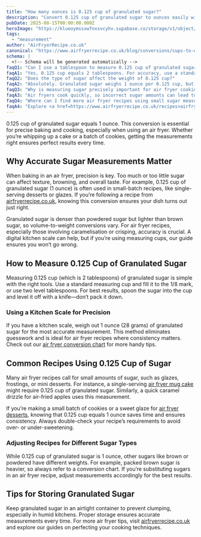 ```yaml
---
title: "How many ounces is 0.125 cup of granulated sugar?"
description: "Convert 0.125 cup of granulated sugar to ounces easily with our simple guide. Perfect for air fryer recipes!"
pubDate: 2025-08-15T00:00:00.000Z
heroImage: "https://klueoymssxwfnxsvcyhv.supabase.co/storage/v1/object/public/Shmucket/how-many-ounces-is-0-125-cup-of-granulated-sugar.webp"
tags:
  - "measurement"
author: "AirFryerRecipe.co.uk"
canonical: "https://www.airfryerrecipe.co.uk/blog/conversions/cups-to-ounces/how-many-ounces-is-0-125-cup-of-granulated-sugar"
schema: |
  <!-- Schema will be generated automatically -->
faqQ1: "Can I use a tablespoon to measure 0.125 cup of granulated sugar?"
faqA1: "Yes, 0.125 cup equals 2 tablespoons. For accuracy, use a standard measuring spoon and level off the sugar. A kitchen scale is even better for precise measurements in air fryer recipes."
faqQ2: "Does the type of sugar affect the weight of 0.125 cup?"
faqA2: "Absolutely. Granulated sugar weighs 1 ounce per 0.125 cup, but brown or powdered sugar may differ. Always check a conversion chart if substituting sugars in air fryer recipes."
faqQ3: "Why is measuring sugar precisely important for air fryer cooking?"
faqA3: "Air fryers cook quickly, so incorrect sugar amounts can lead to uneven browning or texture issues. Precise measurements ensure consistent results, especially in baked goods or glazes."
faqQ4: "Where can I find more air fryer recipes using small sugar measurements?"
faqA4: "Explore <a href=https://www.airfryerrecipe.co.uk/recipes>airfryerrecipe.co.uk</a> for recipes like mug cakes or single-serving desserts that often use 0.125 cup of sugar. Our conversion guides make scaling recipes easy."
---
```

<p>0.125 cup of granulated sugar equals 1 ounce. This conversion is essential for precise baking and cooking, especially when using an air fryer. Whether you’re whipping up a cake or a batch of cookies, getting the measurements right ensures perfect results every time.</p>  

<h2>Why Accurate Sugar Measurements Matter</h2>  
<p>When baking in an air fryer, precision is key. Too much or too little sugar can affect texture, browning, and overall taste. For example, 0.125 cup of granulated sugar (1 ounce) is often used in small-batch recipes, like single-serving desserts or glazes. If you’re following a recipe from <a href=https://www.airfryerrecipe.co.uk/recipes>airfryerrecipe.co.uk</a>, knowing this conversion ensures your dish turns out just right.</p>  

<p>Granulated sugar is denser than powdered sugar but lighter than brown sugar, so volume-to-weight conversions vary. For air fryer recipes, especially those involving caramelisation or crisping, accuracy is crucial. A digital kitchen scale can help, but if you’re using measuring cups, our guide ensures you won’t go wrong.</p>  

<h2>How to Measure 0.125 Cup of Granulated Sugar</h2>  
<p>Measuring 0.125 cup (which is 2 tablespoons) of granulated sugar is simple with the right tools. Use a standard measuring cup and fill it to the 1/8 mark, or use two level tablespoons. For best results, spoon the sugar into the cup and level it off with a knife—don’t pack it down.</p>  

<h3>Using a Kitchen Scale for Precision</h3>  
<p>If you have a kitchen scale, weigh out 1 ounce (28 grams) of granulated sugar for the most accurate measurement. This method eliminates guesswork and is ideal for air fryer recipes where consistency matters. Check out our <a href=https://www.airfryerrecipe.co.uk/air-fryer-conversion-chart>air fryer conversion chart</a> for more handy tips.</p>  

<h2>Common Recipes Using 0.125 Cup of Sugar</h2>  
<p>Many air fryer recipes call for small amounts of sugar, such as glazes, frostings, or mini desserts. For instance, a single-serving <a href=https://www.airfryerrecipe.co.uk/recipe-category/cakes>air fryer mug cake</a> might require 0.125 cup of granulated sugar. Similarly, a quick caramel drizzle for air-fried apples uses this measurement.</p>  

<p>If you’re making a small batch of cookies or a sweet glaze for <a href=https://www.airfryerrecipe.co.uk/recipe-category/dessert>air fryer desserts</a>, knowing that 0.125 cup equals 1 ounce saves time and ensures consistency. Always double-check your recipe’s requirements to avoid over- or under-sweetening.</p>  

<h3>Adjusting Recipes for Different Sugar Types</h3>  
<p>While 0.125 cup of granulated sugar is 1 ounce, other sugars like brown or powdered have different weights. For example, packed brown sugar is heavier, so always refer to a conversion chart. If you’re substituting sugars in an air fryer recipe, adjust measurements accordingly for the best results.</p>  

<h2>Tips for Storing Granulated Sugar</h2>  
<p>Keep granulated sugar in an airtight container to prevent clumping, especially in humid kitchens. Proper storage ensures accurate measurements every time. For more air fryer tips, visit <a href=https://www.airfryerrecipe.co.uk>airfryerrecipe.co.uk</a> and explore our guides on perfecting your cooking techniques.</p>

